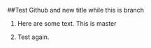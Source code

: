##Test Github and new title while this is branch

1. Here are some text. This is master

2. Test again.